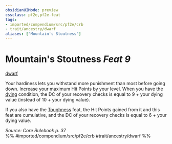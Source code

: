 ```yaml
---
obsidianUIMode: preview
cssclass: pf2e,pf2e-feat
tags:
- imported/compendium/src/pf2e/crb
- trait/ancestry/dwarf
aliases: ["Mountain's Stoutness"]
---
```

# Mountain's Stoutness  *Feat 9*  
[dwarf](dwarf.md)  


Your hardiness lets you withstand more punishment than most before going down. Increase your maximum Hit Points by your level. When you have the [dying](conditions.md#Dying) condition, the DC of your recovery checks is equal to 9 + your dying value (instead of 10 + your dying value).

If you also have the [Toughness](toughness.md) feat, the Hit Points gained from it and this feat are cumulative, and the DC of your recovery checks is equal to 6 + your dying value.

*Source: Core Rulebook p. 37*  
%% #imported/compendium/src/pf2e/crb #trait/ancestry/dwarf %%